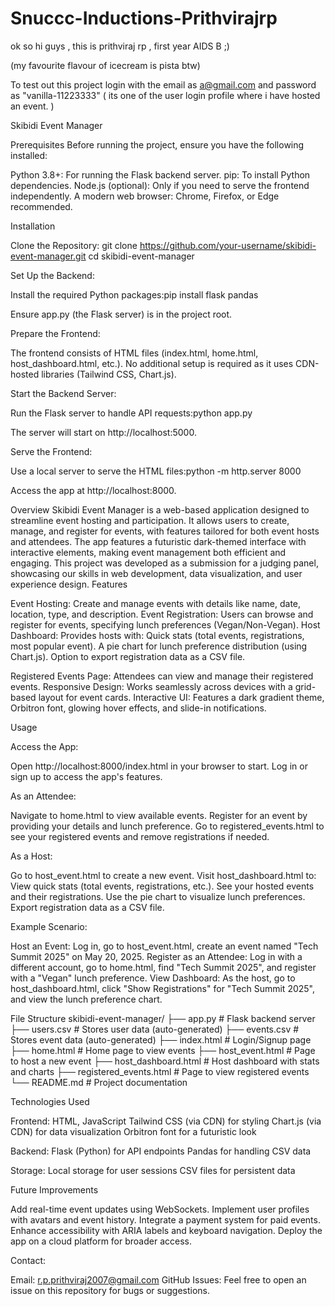 # Snuccc-Inductions-Prithvirajrp

ok so hi guys , this is prithviraj rp , first year AIDS B ;)

(my favourite flavour of icecream is pista btw)

To test out this project login with the email as a@gmail.com and password as "vanilla-11223333" ( its one of the user login profile where i have hosted an event. )


Skibidi Event Manager

Prerequisites
Before running the project, ensure you have the following installed:

Python 3.8+: For running the Flask backend server.
pip: To install Python dependencies.
Node.js (optional): Only if you need to serve the frontend independently.
A modern web browser: Chrome, Firefox, or Edge recommended.

Installation

Clone the Repository:
git clone https://github.com/your-username/skibidi-event-manager.git
cd skibidi-event-manager


Set Up the Backend:

Install the required Python packages:pip install flask pandas


Ensure app.py (the Flask server) is in the project root.


Prepare the Frontend:

The frontend consists of HTML files (index.html, home.html, host_dashboard.html, etc.).
No additional setup is required as it uses CDN-hosted libraries (Tailwind CSS, Chart.js).


Start the Backend Server:

Run the Flask server to handle API requests:python app.py


The server will start on http://localhost:5000.


Serve the Frontend:

Use a local server to serve the HTML files:python -m http.server 8000


Access the app at http://localhost:8000.

Overview
Skibidi Event Manager is a web-based application designed to streamline event hosting and participation. It allows users to create, manage, and register for events, with features tailored for both event hosts and attendees. The app features a futuristic dark-themed interface with interactive elements, making event management both efficient and engaging.
This project was developed as a submission for a judging panel, showcasing our skills in web development, data visualization, and user experience design.
Features

Event Hosting: Create and manage events with details like name, date, location, type, and description.
Event Registration: Users can browse and register for events, specifying lunch preferences (Vegan/Non-Vegan).
Host Dashboard: Provides hosts with:
Quick stats (total events, registrations, most popular event).
A pie chart for lunch preference distribution (using Chart.js).
Option to export registration data as a CSV file.


Registered Events Page: Attendees can view and manage their registered events.
Responsive Design: Works seamlessly across devices with a grid-based layout for event cards.
Interactive UI: Features a dark gradient theme, Orbitron font, glowing hover effects, and slide-in notifications.





Usage

Access the App:

Open http://localhost:8000/index.html in your browser to start.
Log in or sign up to access the app's features.


As an Attendee:

Navigate to home.html to view available events.
Register for an event by providing your details and lunch preference.
Go to registered_events.html to see your registered events and remove registrations if needed.


As a Host:

Go to host_event.html to create a new event.
Visit host_dashboard.html to:
View quick stats (total events, registrations, etc.).
See your hosted events and their registrations.
Use the pie chart to visualize lunch preferences.
Export registration data as a CSV file.




Example Scenario:

Host an Event: Log in, go to host_event.html, create an event named "Tech Summit 2025" on May 20, 2025.
Register as an Attendee: Log in with a different account, go to home.html, find "Tech Summit 2025", and register with a "Vegan" lunch preference.
View Dashboard: As the host, go to host_dashboard.html, click "Show Registrations" for "Tech Summit 2025", and view the lunch preference chart.



File Structure
skibidi-event-manager/
├── app.py                  # Flask backend server
├── users.csv               # Stores user data (auto-generated)
├── events.csv              # Stores event data (auto-generated)
├── index.html             # Login/Signup page
├── home.html              # Home page to view events
├── host_event.html        # Page to host a new event
├── host_dashboard.html    # Host dashboard with stats and charts
├── registered_events.html # Page to view registered events
└── README.md              # Project documentation

Technologies Used

Frontend:
HTML, JavaScript
Tailwind CSS (via CDN) for styling
Chart.js (via CDN) for data visualization
Orbitron font for a futuristic look


Backend:
Flask (Python) for API endpoints
Pandas for handling CSV data


Storage:
Local storage for user sessions
CSV files for persistent data



Future Improvements

Add real-time event updates using WebSockets.
Implement user profiles with avatars and event history.
Integrate a payment system for paid events.
Enhance accessibility with ARIA labels and keyboard navigation.
Deploy the app on a cloud platform for broader access.

Contact:

Email: r.p.prithviraj2007@gmail.com
GitHub Issues: Feel free to open an issue on this repository for bugs or suggestions.




